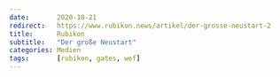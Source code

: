 ```yaml
---
date:       2020-10-21
redirect:   https://www.rubikon.news/artikel/der-grosse-neustart-2
title:      Rubikon
subtitle:   "Der große Neustart"
categories: Medien
tags:       [rubikon, gates, wef]
---
```

